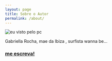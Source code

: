 ```yaml
---
layout: page
title: Sobre o Autor
permalink: /about/
---
```


![eu visto pelo pc](https://cloud.githubusercontent.com/assets/11844173/7193562/e9826fea-e478-11e4-9bdb-d018644233f9.JPG)

Gabriella Rocha, mae da Ibiza , surfista wanna be...

### [me escreva!](mailto:gabriellarochas@gmail.com)


